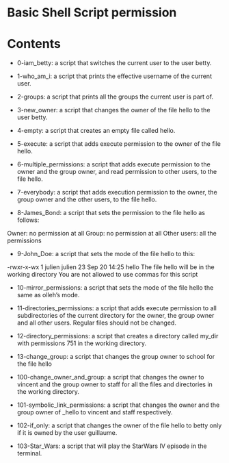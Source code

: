 # Basic Shell Script permission

# Contents

* 0-iam_betty: a script that switches the current user to the user betty.

* 1-who_am_i: a script that prints the effective username of the current user.

* 2-groups: a script that prints all the groups the current user is part of.

* 3-new_owner:  a script that changes the owner of the file hello to the user betty.

* 4-empty: a script that creates an empty file called hello.

* 5-execute: a script that adds execute permission to the owner of the file hello.

* 6-multiple_permissions: a script that adds execute permission to the owner and the group owner, and read permission to other users, to the file hello.

* 7-everybody: a script that adds execution permission to the owner, the group owner and the other users, to the file hello.

* 8-James_Bond: a script that sets the permission to the file hello as follows:

Owner: no permission at all
Group: no permission at all
Other users: all the permissions

* 9-John_Doe:  a script that sets the mode of the file hello to this:

-rwxr-x-wx 1 julien julien 23 Sep 20 14:25 hello
The file hello will be in the working directory
You are not allowed to use commas for this script

* 10-mirror_permissions:  a script that sets the mode of the file hello the same as olleh’s mode.

* 11-directories_permissions:  a script that adds execute permission to all subdirectories of the current directory for the owner, the group owner and all other users. Regular files should not be changed.

* 12-directory_permissions: a script that creates a directory called my_dir with permissions 751 in the working directory.

* 13-change_group:  a script that changes the group owner to school for the file hello

* 100-change_owner_and_group: a script that changes the owner to vincent and the group owner to staff for all the files and directories in the working directory.

* 101-symbolic_link_permissions:  a script that changes the owner and the group owner of _hello to vincent and staff respectively.

* 102-if_only: a script that changes the owner of the file hello to betty only if it is owned by the user guillaume.

* 103-Star_Wars: a script that will play the StarWars IV episode in the terminal.

